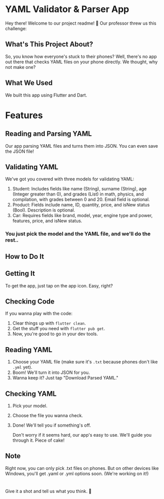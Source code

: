 # YAML Validator & Parser App

Hey there! Welcome to our project readme! 🚀 Our professor threw us this challenge:

## What's This Project About?
So, you know how everyone's stuck to their phones? Well, there's no app out there that checks YAML files on your phone directly. We thought, why not make one?

## What We Used
We built this app using Flutter and Dart.


# Features

## Reading and  Parsing YAML
Our app parsing YAML files and turns them into JSON. You can even save the JSON file!

## Validating YAML


We've got you covered with three models for validating YAML:

1. Student: Includes fields like name (String), surname (String), age (Integer greater than 0), and grades (List) in math, physics, and compilation, with grades between 0 and 20. Email field is optional.
2. Product: Fields include name, ID, quantity, price, and isNew status (Bool). Description is optional.
3. Car: Requires fields like brand, model, year, engine type and power, features, price, and isNew status.


### You just pick the model and the YAML file, and we'll do the rest..

## How to Do It

## Getting It
To get the app, just tap on the app icon. Easy, right?

## Checking Code
If you wanna play with the code:

1. Clear things up with `flutter clean`.
2. Get the stuff you need with `flutter pub get`.
3. Now, you're good to go in your dev tools.



## Reading YAML
1. Choose your YAML file (make sure it's `.txt` because phones don't like `.yml` yet).
2. Boom! We'll turn it into JSON for you.
3. Wanna keep it? Just tap "Download Parsed YAML."



## Checking YAML
1. Pick your model.
2. Choose the file you wanna check.
3. Done! We'll tell you if something's off.

      Don't worry if it seems hard, our app's easy to use. We'll guide you through it. Piece of cake!


## Note
   Right now, you can only pick .txt files on phones. But on other devices like Windows, you'll get .yaml or .yml options soon. (We're working on it!) 

#
Give it a shot and tell us what you think. 🎉
